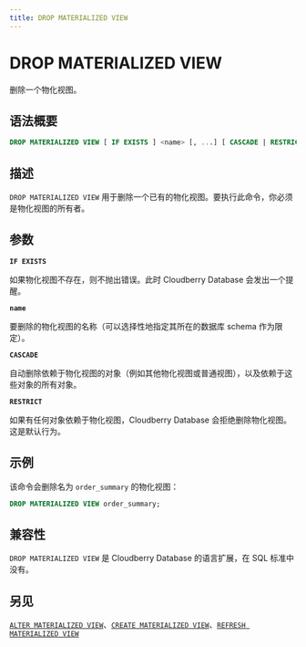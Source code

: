```yaml
---
title: DROP MATERIALIZED VIEW
---
```


# DROP MATERIALIZED VIEW

删除一个物化视图。

## 语法概要

```sql
DROP MATERIALIZED VIEW [ IF EXISTS ] <name> [, ...] [ CASCADE | RESTRICT ]
```

## 描述

`DROP MATERIALIZED VIEW` 用于删除一个已有的物化视图。要执行此命令，你必须是物化视图的所有者。

## 参数

**`IF EXISTS`**

如果物化视图不存在，则不抛出错误。此时 Cloudberry Database 会发出一个提醒。

**`name`**

要删除的物化视图的名称（可以选择性地指定其所在的数据库 schema 作为限定）。

**`CASCADE`**

自动删除依赖于物化视图的对象（例如其他物化视图或普通视图），以及依赖于这些对象的所有对象。

**`RESTRICT`**

如果有任何对象依赖于物化视图，Cloudberry Database 会拒绝删除物化视图。这是默认行为。

## 示例

该命令会删除名为 `order_summary` 的物化视图：

```sql
DROP MATERIALIZED VIEW order_summary;
```

## 兼容性

`DROP MATERIALIZED VIEW` 是 Cloudberry Database 的语言扩展，在 SQL 标准中没有。

## 另见

[`ALTER MATERIALIZED VIEW`](https://github.com/apache/cloudberry-site/blob/cbdb-doc-validation/docs/sql-stmts/alter-materialized-view.md)、[`CREATE MATERIALIZED VIEW`](https://github.com/apache/cloudberry-site/blob/cbdb-doc-validation/docs/sql-stmts/create-materialized-view.md)、[`REFRESH MATERIALIZED VIEW`](https://github.com/apache/cloudberry-site/blob/cbdb-doc-validation/docs/sql-stmts/refresh-materialized-view.md)
